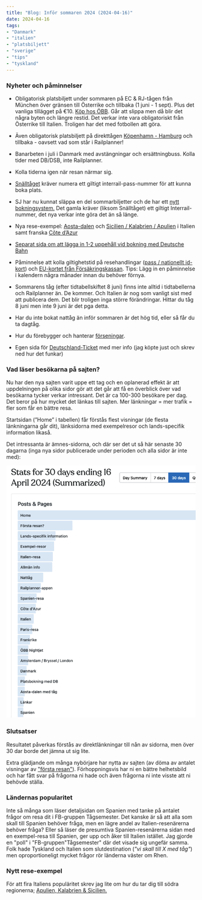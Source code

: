 ```yaml
---
title: "Blog: Inför sommaren 2024 (2024-04-16)"
date: 2024-04-16
tags:
- "Danmark"
- "italien"
- "platsbiljett"
- "sverige"
- "tips"
- "tyskland"
---
```


### Nyheter och påminnelser

- Obligatorisk platsbiljett under sommaren på EC & RJ-tågen från München över gränsen till Österrike och tillbaka (1 juni - 1 sept). Plus det vanliga tillägget på €10. [Köp hos ÖBB](https://www.trainfo.eu/nightjet/). Går att slippa men då blir det några byten och längre restid. Det verkar inte vara obligatoriskt från Österrike till Italien. Troligen har det med fotbollen att göra.

- Även obligatorisk platsbiljett på direkttågen [Köpenhamn - Hamburg](https://www.trainfo.eu/Danmark/) och tillbaka - oavsett vad som står i Railplanner!

- Banarbeten i juli i Danmark med avstängningar och ersättningbuss. Kolla tider med DB/DSB, inte Railplanner.

- Kolla tiderna igen när resan närmar sig.

- [Snälltåget](https://www.trainfo.eu/sverige/) kräver numera ett giltigt interrail-pass-nummer för att kunna boka plats.

- SJ har nu kunnat släppa en del sommarbiljetter och de har ett [nytt bokningsystem.](https://www.trainfo.eu/sverige/) Det gamla kräver (liksom Snälltåget) ett giltigt Interrail-nummer, det nya verkar inte göra det än så länge.

- Nya rese-exempel: [Aosta-dalen](https://www.trainfo.eu/aosta-dalen-i-italien/) och [Sicilien / Kalabrien / Apulien](https://www.trainfo.eu/sicilien-kalbrien-apulien/) i Italien samt franska [Côte d’Azur](https://www.trainfo.eu/cote-dazur/)

- [Separat sida om att lägga in 1-2 uppehåll vid bokning med Deutsche Bahn](https://www.trainfo.eu/platsbokning-med-db/)

- Påminnelse att kolla giltighetstid på resehandlingar ([pass / nationellt id-kort](https://polisen.se/tjanster-tillstand/pass-och-nationellt-id-kort/giltiga-svenska-resehandlingar)) och [EU-kortet från Försäkringskassan](https://www.forsakringskassan.se/privatperson/flytta-jobba-studera-eller-fa-vard-utomlands/eu-kort-och-vard-utomlands). Tips: Lägg in en påminnelse i kalendern några månader innan du behöver förnya.

- Sommarens tåg (efter tidtabellskiftet 8 juni) finns inte alltid i tidtabellerna och Railplanner än. De kommer. Och Italien är nog som vanligt sist med att publicera dem. Det blir troligen inga större förändringar. Hittar du tåg 8 juni men inte 9 juni är det pga detta.

- Har du inte bokat nattåg än inför sommaren är det hög tid, eller så får du ta dagtåg.

- Hur du förebygger och hanterar [förseningar](https://www.trainfo.eu/forseningar/).

- Egen sida för [Deutschland-Ticket](https://www.trainfo.eu/deutschland-ticket/) med mer info (jag köpte just och skrev ned hur det funkar)

### Vad läser besökarna på sajten?

Nu har den nya sajten varit uppe ett tag och en oplanerad effekt är att uppdelningen på olika sidor gör att det går att få en överblick över vad besökarna tycker verkar intressant.
Det är ca 100-300 besökare per dag. Det beror på hur mycket det länkas till sajten. Mer länkningar = mer trafik = fler som får en bättre resa.

Startsidan (”Home” i tabellen) får förstås flest visningar (de flesta länkningarna går dit), länksidorna med exempelresor och lands-specifik information likaså.

Det intressanta är ämnes-sidorna, och där ser det ut så här senaste 30 dagarna (inga nya sidor publicerade under perioden och alla sidor är inte med):

![](images/infor-sommaren-2024_1.png?w=713)

### Slutsatser

Resultatet påverkas förstås av direktlänkningar till nån av sidorna, men över 30 dar borde det jämna ut sig lite.

Extra glädjande om många nybörjare har nytta av sajten (av döma av antalet visningar av ["första resan"](https://www.trainfo.eu/forsta-resan/)). Förhoppningsvis har ni en bättre helhetsbild och har fått svar på frågorna ni hade och även frågorna ni inte visste att ni behövde ställa.

### Ländernas popularitet

Inte så många som läser detaljsidan om Spanien med tanke på antalet frågor om resa dit i FB-gruppen Tågsemester. Det kanske är så att alla som skall till Spanien behöver fråga, men en lägre andel av Italien-resenärerna behöver fråga? Eller så läser de presumtiva Spanien-resenärerna sidan med en exempel-resa till Spanien, ger upp och åker till Italien istället. Jag gjorde en "poll" i "FB-gruppen"Tågsemester" där det visade sig ungefär samma. Folk hade Tyskland och Italien som slutdestination (_"vi skall till X med tåg"_) men oproportioneligt mycket frågor rör länderna väster om Rhen.

### Nytt rese-exempel

För att fira Italiens populäritet skrev jag lite om hur du tar dig till södra regionerna; [Apulien, Kalabrien & Sicilien.](https://www.trainfo.eu/sicilien-kalbrien-apulien/)

